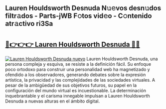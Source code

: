 ## Lauren Houldsworth Desnuda N𝚞𝚎vos desn𝚞dos filtr𝚊dos - Parts-jWB F𝚘tos vid𝚎o - C𝚘ntenido atr𝚊ctivo ri3Sa

# <h2><a href="http://mb4p2lf.tromn.icu/?c=Lauren+Houldsworth+Desnuda">🔗👉👉👉 Lauren Houldsworth Desnuda 🔗🔗</a></h2>

[![Lauren Houldsworth Desnuda nuevo](https://i.imgur.com/pEAQMta.gif)](http://mb4p2lf.tromn.icu/?c=Lauren+Houldsworth+Desnuda)
Lauren Houldsworth Desnuda, una persona compleja y esquiva, se resiste a la definición fácil. Su enfoque poco ortodoxo para construir una personalidad web ha magnetizado y ofendido a los observadores, generando debates sobre la expresión artística, la privacidad y las complejidades de las sociedades virtuales. A pesar de la ambigüedad de sus objetivos futuros, su papel en la configuración del mundo virtual es incuestionable. La determinación inquebrantable y el carisma innegable impulsan a Lauren Houldsworth Desnuda a nuevas alturas en el ámbito digital.
